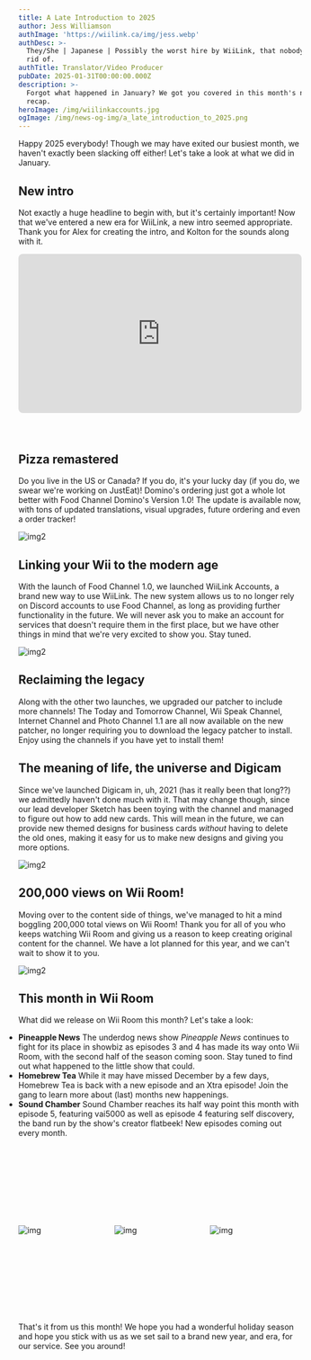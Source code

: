 ```yaml
---
title: A Late Introduction to 2025
author: Jess Williamson
authImage: 'https://wiilink.ca/img/jess.webp'
authDesc: >-
  They/She | Japanese | Possibly the worst hire by WiiLink, that nobody can get
  rid of.
authTitle: Translator/Video Producer
pubDate: 2025-01-31T00:00:00.000Z
description: >-
  Forgot what happened in January? We got you covered in this month's news
  recap.
heroImage: /img/wiilinkaccounts.jpg
ogImage: /img/news-og-img/a_late_introduction_to_2025.png
---
```


Happy 2025 everybody! Though we may have exited our busiest month, we haven't exactly been slacking off either! Let's take a look at what we did in January.
## New intro
Not exactly a huge headline to begin with, but it's certainly important! Now that we've entered a new era for WiiLink, a new intro seemed appropriate. Thank you for Alex for creating the intro, and Kolton for the sounds along with it.

<iframe width="100%" src="https://www.youtube.com/embed/noma_xGTBFg" title="WiiLink Intro" frameborder="0" allow="accelerometer; autoplay; clipboard-write; encrypted-media; gyroscope; picture-in-picture; web-share" referrerpolicy="strict-origin-when-cross-origin" style="border-radius:8px; margin-bottom:40px; aspect-ratio: 16/9;" allowfullscreen></iframe>

## Pizza remastered
Do you live in the US or Canada? If you do, it's your lucky day (if you do, we swear we're working on JustEat)! Domino's ordering just got a whole lot better with Food Channel Domino's Version 1.0! The update is available now, with tons of updated translations, visual upgrades, future ordering and even a order tracker! 

![img2](/img/demae1_0.png)

## Linking your Wii to the modern age
With the launch of Food Channel 1.0, we launched WiiLink Accounts, a brand new way to use WiiLink. The new system allows us to no longer rely on Discord accounts to use Food Channel, as long as providing further functionality in the future. We will never ask you to make an account for services that doesn't require them in the first place, but we have other things in mind that we're very excited to show you. Stay tuned.

![img2](/img/wiilinkaccounts.jpg)

## Reclaiming the legacy
Along with the other two launches, we upgraded our patcher to include more channels! The Today and Tomorrow Channel, Wii Speak Channel, Internet Channel and Photo Channel 1.1 are all now available on the new patcher, no longer requiring you to download the legacy patcher to install. Enjoy using the channels if you have yet to install them!

## The meaning of life, the universe and Digicam
Since we've launched Digicam in, uh, 2021 (has it really been that long??) we admittedly haven't done much with it. That may change though, since our lead developer Sketch has been toying with the channel and managed to figure out how to add new cards. This will mean in the future, we can provide new themed designs for business cards *without* having to delete the old ones, making it easy for us to make new designs and giving you more options.

![img2](/img/digicamdownloads.jpg)

## 200,000 views on Wii Room!
Moving over to the content side of things, we've managed to hit a mind boggling 200,000 total views on Wii Room! Thank you for all of you who keeps watching Wii Room and giving us a reason to keep creating original content for the channel. We have a lot planned for this year, and we can't wait to show it to you.

![img2](/img/wiiroom200000.jpg)

## This month in Wii Room
What did we release on Wii Room this month? Let's take a look:
 - **Pineapple News**
The underdog news show *Pineapple News* continues to fight for its place in showbiz as episodes 3 and 4 has made its way onto Wii Room, with the second half of the season coming soon. Stay tuned to find out what happened to the little show that could.
 - **Homebrew Tea**
While it may have missed December by a few days, Homebrew Tea is back with a new episode and an Xtra episode! Join the gang to learn more about (last) months new happenings.
 - **Sound Chamber**
Sound Chamber reaches its half way point this month with episode 5, featuring vai5000 as well as episode 4 featuring self discovery, the band run by the show's creator flatbeek! New episodes coming out every month.

<div class="blogimgcontainer" style="width:100%; display:flex; flex-direction:row; align-items:center; gap:8px; height:300px; transition: 0.2s ease; position:relative;">

![img](/img/pineapplenews.jpg)

![img](/img/vai5000.jpg)

![img](/img/homebrewteaextras.jpg)

</div>


That's it from us this month! We hope you had a wonderful holiday season and hope you stick with us as we set sail to a brand new year, and era, for our service. See you around!

<style>
    h5 {
        font-size: 20px;
        font-weight:bold !important;
    }
    ul {
        padding: 0 !important;
    }
        .blogimgcontainer p:hover {
        width: 200% !important;
        transition: 0.2s ease !important;
    }
    .blogimgcontainer p {
        width: 100%;
        transition: 0.2s ease !important;
    }
</style>
